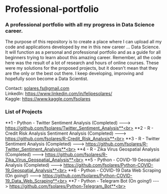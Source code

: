 # Professional-portfolio

### A professional portfolio with all my progress in Data Science career.

The purpose of this repository is to create a place where I can upload all my code and applications developed by me in this new career ... Data Science.
It will function as a personal and professional portfolio and as a guide for all beginners trying to learn about this amazing career.
Remember, all the code here was the result of a lot of research and hours of online courses. These were my solutions for the proposed projects, but it doesn't mean that they are the only or the best out there.
I keep developing, improving and hopefully soon become a Data Scientist.

Contact: solares.fs@gmail.com <br>
LinkedIn: https://www.linkedin.com/in/felipesolares/ <br>
Kaggle: https://www.kaggle.com/fsolares <br>

### List of Projects

**1 - Python - Twitter Sentiment Analysis (Completed) ---> https://github.com/fsolares/Twitter_Sentiment_Analysis**<br>
**2 - R - Credit Risk Analysis Sentiment Analysis (Completed) ---> https://github.com/fsolares/R-Credit_Risk_Analysis**<br>
**3 - R - Twitter Sentiment Analysis (Completed) ---> https://github.com/fsolares/R-Twitter_Sentiment_Analysis**<br>
**4 - R - Zika Virus Geospatial Analysis (Completed) ---> https://github.com/fsolares/R-Zika_Virus_Geospatial_Analysis**<br>
**5 - Python - COVID-19 Geospatial Analysis (Completed) ---> https://github.com/fsolares/Python-COVID-19_Geospatial_Analysis**<br>
**6 - Python - COVID-19 Data Web Scraping (On going!) ---> https://github.com/fsolares/Python-COVID-19_Data_Web_Scraping**<br>
**7 - Python - Telegram Bot (On going!) ---> https://github.com/fsolares/Python-Telegram_Bot**<br>

